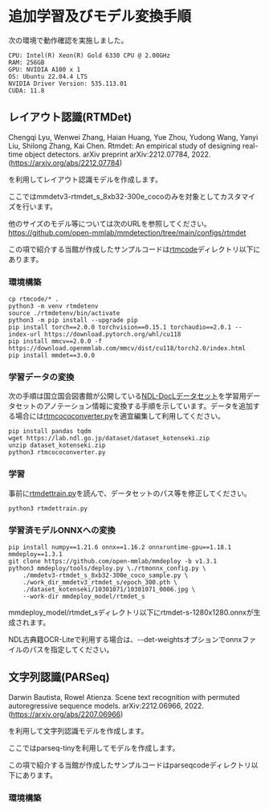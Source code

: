 # 追加学習及びモデル変換手順
次の環境で動作確認を実施しました。
```
CPU: Intel(R) Xeon(R) Gold 6330 CPU @ 2.00GHz
RAM: 256GB
GPU: NVIDIA A100 x 1
OS: Ubuntu 22.04.4 LTS
NVIDIA Driver Version: 535.113.01
CUDA: 11.8
```

## レイアウト認識(RTMDet)

Chengqi Lyu, Wenwei Zhang, Haian Huang, Yue Zhou, Yudong Wang, Yanyi Liu, Shilong Zhang, Kai Chen. Rtmdet: An empirical study of designing real-time object detectors. arXiv preprint arXiv:2212.07784, 2022.(https://arxiv.org/abs/2212.07784)

を利用してレイアウト認識モデルを作成します。

ここではmmdetv3-rtmdet_s_8xb32-300e_cocoのみを対象としてカスタマイズを行います。

他のサイズのモデル等については次のURLを参照してください。
https://github.com/open-mmlab/mmdetection/tree/main/configs/rtmdet

この項で紹介する当館が作成したサンプルコードは[rtmcode](./rtmcode)ディレクトリ以下にあります。

### 環境構築
```
cp rtmcode/* .
python3 -m venv rtmdetenv
source ./rtmdetenv/bin/activate
python3 -m pip install --upgrade pip
pip install torch==2.0.0 torchvision==0.15.1 torchaudio==2.0.1 --index-url https://download.pytorch.org/whl/cu118
pip install mmcv==2.0.0 -f https://download.openmmlab.com/mmcv/dist/cu118/torch2.0/index.html
pip install mmdet==3.0.0
```

### 学習データの変換
次の手順は国立国会図書館が公開している[NDL-DocLデータセット](https://github.com/ndl-lab/layout-dataset)を学習用データセットのアノテーション情報に変換する手順を示しています。データを追加する場合には[rtmcococonverter.py](./rtmcode/rtmcococonverter.py)を適宜編集して利用してください。

```
pip install pandas tqdm
wget https://lab.ndl.go.jp/dataset/dataset_kotenseki.zip
unzip dataset_kotenseki.zip
python3 rtmcococonverter.py
```

### 学習
事前に[rtmdettrain.py](./rtmcode/rtmdettrain.py)を読んで、データセットのパス等を修正してください。
```
python3 rtmdettrain.py
```

### 学習済モデルONNXへの変換

```
pip install numpy==1.21.6 onnx==1.16.2 onnxruntime-gpu==1.18.1  mmdeploy==1.3.1
git clone https://github.com/open-mmlab/mmdeploy -b v1.3.1
python3 mmdeploy/tools/deploy.py \./rtmonnx_config.py \
    ./mmdetv3-rtmdet_s_8xb32-300e_coco_sample.py \
    ./work_dir_mmdetv3_rtmdet_s/epoch_300.pth \
    ./dataset_kotenseki/10301071/10301071_0006.jpg \
    --work-dir mmdeploy_model/rtmdet_s
```
mmdeploy_model/rtmdet_sディレクトリ以下にrtmdet-s-1280x1280.onnxが生成されます。

NDL古典籍OCR-Liteで利用する場合は、--det-weightsオプションでonnxファイルのパスを指定してください。


## 文字列認識(PARSeq)
Darwin Bautista, Rowel Atienza. Scene text recognition with permuted autoregressive sequence models. arXiv:2212.06966, 2022. (https://arxiv.org/abs/2207.06966)

を利用して文字列認識モデルを作成します。

ここではparseq-tinyを利用してモデルを作成します。

この項で紹介する当館が作成したサンプルコードはparseqcodeディレクトリ以下にあります。

### 環境構築

